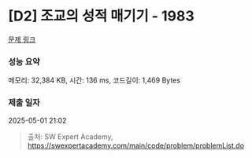 # [D2] 조교의 성적 매기기 - 1983 

[문제 링크](https://swexpertacademy.com/main/code/problem/problemDetail.do?contestProbId=AV5PwGK6AcIDFAUq) 

### 성능 요약

메모리: 32,384 KB, 시간: 136 ms, 코드길이: 1,469 Bytes

### 제출 일자

2025-05-01 21:02



> 출처: SW Expert Academy, https://swexpertacademy.com/main/code/problem/problemList.do